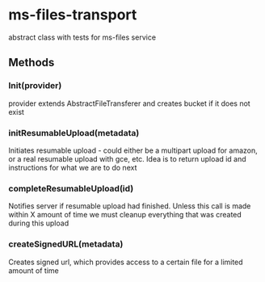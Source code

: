 # ms-files-transport

abstract class with tests for ms-files service

## Methods

### Init(provider)

provider extends AbstractFileTransferer and creates bucket if it does not exist

### initResumableUpload(metadata)

Initiates resumable upload - could either be a multipart upload for amazon, or a real resumable upload with gce, etc.
Idea is to return upload id and instructions for what we are to do next

### completeResumableUpload(id)

Notifies server if resumable upload had finished. Unless this call is made within X amount of time
we must cleanup everything that was created during this upload

### createSignedURL(metadata)

Creates signed url, which provides access to a certain file for a limited amount of time
